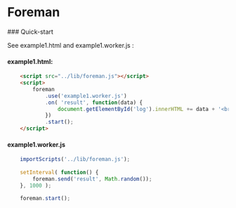 Foreman
=======

### Quick-start

See example1.html and example1.worker.js :

#### example1.html:
```html
    <script src="../lib/foreman.js"></script>
    <script>
        foreman
            .use('example1.worker.js')
            .on( 'result', function(data) {
                document.getElementById('log').innerHTML += data + '<br />';
            })
            .start();
    </script>
```

#### example1.worker.js
```javascript
    importScripts('../lib/foreman.js');
    
    setInterval( function() {
        foreman.send('result', Math.random());
    }, 1000 );
    
    foreman.start();
```
